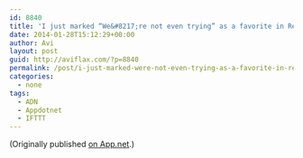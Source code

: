 ```yaml
---
id: 8840
title: 'I just marked “We&#8217;re not even trying” as a favorite in Readability. http://www.readability.com/articles/rzxzhebd'
date: 2014-01-28T15:12:29+00:00
author: Avi
layout: post
guid: http://aviflax.com/?p=8840
permalink: /post/i-just-marked-were-not-even-trying-as-a-favorite-in-readability-httpwww-readability-comarticlesrzxzhebd/
categories:
  - none
tags:
  - ADN
  - Appdotnet
  - IFTTT
---
```

(Originally published [on App.net](http://alpha.app.net/aviflax/post/21054856).)